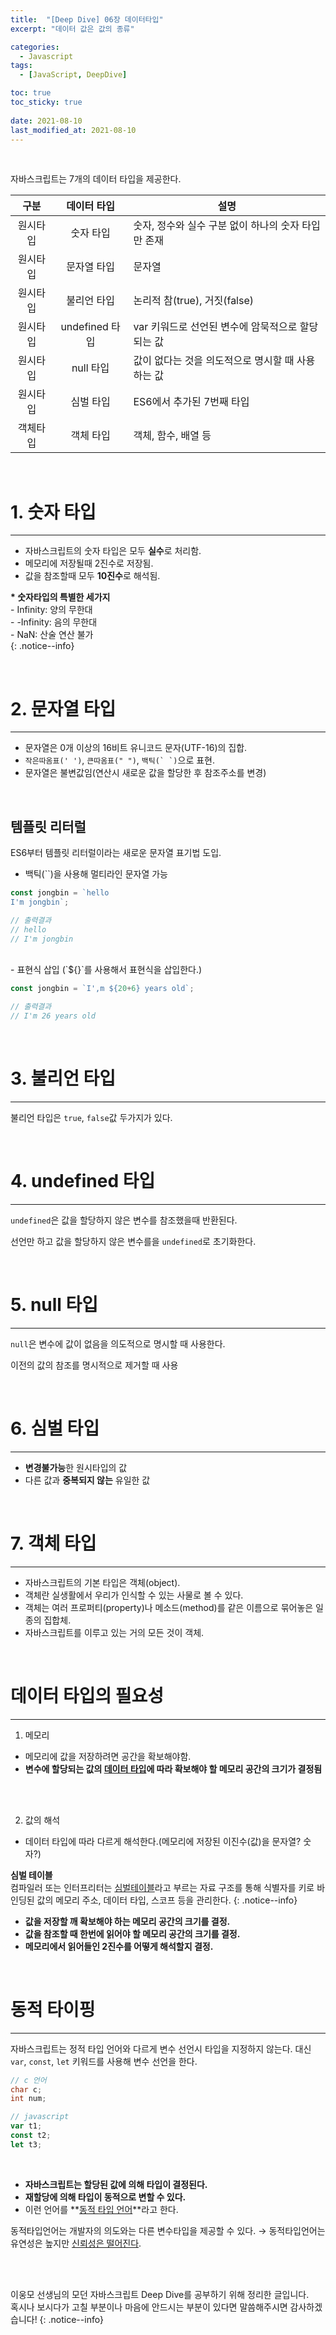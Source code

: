 ```yaml
---
title:  "[Deep Dive] 06장 데이터타입"
excerpt: "데이터 값은 값의 종류"

categories:
  - Javascript
tags:
  - [JavaScript, DeepDive]

toc: true
toc_sticky: true
 
date: 2021-08-10
last_modified_at: 2021-08-10
---
```


<br>

자바스크립트는 7개의 데이터 타입을 제공한다.

| 구분 | 데이터 타입 | 설명 |
|:---:|:--------:| --- |
| 원시타입 | 숫자 타입 | 숫자, 정수와 실수 구분 없이 하나의 숫자 타입만 존재 |
| 원시타입 | 문자열 타입 | 문자열 |
| 원시타입 | 불리언 타입 | 논리적 참(true), 거짓(false) |
| 원시타입 | undefined 타입 | var 키워드로 선언된 변수에 암묵적으로 할당되는 값 |
| 원시타입 | null 타입 | 값이 없다는 것을 의도적으로 명시할 때 사용하는 값 |
| 원시타입 | 심벌 타입 | ES6에서 추가된 7번째 타입 |
| 객체타입 | 객체 타입 | 객체, 함수, 배열 등 |

<br>

# 1. 숫자 타입
---

- 자바스크립트의 숫자 타입은 모두 **실수**로 처리함. 
- 메모리에 저장될때 2진수로 저장됨.
- 값을 참조할때 모두 **10진수**로 해석됨.


**\* 숫자타입의 특별한 세가지**  
\- Infinity: 양의 무한대  
\- -Infinity: 음의 무한대  
\- NaN: 산술 연산 불가  
{: .notice--info}

<br>


# 2. 문자열 타입
---

- 문자열은 0개 이상의 16비트 유니코드 문자(UTF-16)의 집합.
- `작은따옴표(' ')`, `큰따옴표(" ")`, ``백틱(` `)``으로 표현.
- 문자열은 불변값임(연산시 새로운 값을 할당한 후 참조주소를 변경)

<br>

템플릿 리터럴
---
ES6부터 템플릿 리터럴이라는 새로운 문자열 표기법 도입.
- 백틱(``)을 사용해 멀티라인 문자열 가능

```javascript
const jongbin = `hello
I'm jongbin`;

// 출력결과
// hello
// I'm jongbin
```

<br>
- 표현식 삽입 (`${}`를 사용해서 표현식을 삽입한다.)

```javascript
const jongbin = `I',m ${20+6} years old`; 

// 출력결과
// I'm 26 years old
```

<br>


# 3. 불리언 타입
---

불리언 타입은 `true`, `false`값 두가지가 있다.

<br>


# 4. undefined 타입
---

`undefined`은 값을 할당하지 않은 변수를 참조했을때 반환된다.  

선언만 하고 값을 할당하지 않은 변수를을 `undefined`로 초기화한다.

<br>


# 5. null 타입
---

`null`은 변수에 값이 없음을 의도적으로 명시할 때 사용한다.

이전의 값의 참조를 명시적으로 제거할 때 사용

<br>


# 6. 심벌 타입
---

- **변경불가능**한 원시타입의 값
- 다른 값과 **중복되지 않는** 유일한 값

<br>


# 7. 객체 타입
---

- 자바스크립트의 기본 타입은 객체(object).
- 객체란 실생활에서 우리가 인식할 수 있는 사물로 볼 수 있다.
- 객체는 여러 프로퍼티(property)나 메소드(method)를 같은 이름으로 묶어놓은 일종의 집합체.
- 자바스크립트를 이루고 있는 거의 모든 것이 객체.

<br>



# 데이터 타입의 필요성
---

1. 메모리  
  - 메모리에 값을 저장하려면 공간을 확보해야함.  
  - **변수에 할당되는 값의 <u>데이터 타입</u>에 따라 확보해야 할 메모리 공간의 크기가 결정됨**
<br>
<br>

2. 값의 해석
  - 데이터 타입에 따라 다르게 해석한다.(메모리에 저장된 이진수(값)을 문자열? 숫자?)


**심벌 테이블**  
컴파일러 또는 인터프리터는 <u>심벌테이블</u>라고 부르는 자료 구조를 통해 식별자를 키로 바인딩된 값의 메모리 주소, 데이터 타입, 스코프 등을 관리한다.
{: .notice--info}


- **값을 저장할 깨 확보해야 하는 메모리 공간의 크기를 결정.**  
- **값을 참조할 때 한번에 읽어야 할 메모리 공간의 크기를 결정.**  
- **메모리에서 읽어들인 2진수를 어떻게 해석할지 결정.**

<br>


# 동적 타이핑
---

자바스크립트는 정적 타입 언어와 다르게 변수 선언시 타입을 지정하지 않는다. 대신 `var`, `const`, `let` 키워드를 사용해 변수 선언을 한다.

```c
// c 언어
char c;
int num;
```

```javascript
// javascript
var t1;
const t2;
let t3;
```
<br>

- **자바스크립트는 할당된 값에 의해 타입이 결정된다.**  
- **재할당에 의해 타입이 동적으로 변할 수 있다.**  
- 이런 언어를 **<u>동적 타입 언어</u>**라고 한다.  

동적타입언어는 개발자의 의도와는 다른 변수타입을 제공할 수 있다. → 동적타입언어는 유연성은 높지만 <u>신뢰성은 떨어진다</u>.



<br>
<br>

이웅모 선생님의 모던 자바스크립트 Deep Dive를 공부하기 위해 정리한 글입니다.  
혹시나 보시다가 고칠 부분이나 마음에 안드시는 부분이 있다면 말씀해주시면 감사하겠습니다!
{: .notice--info}




